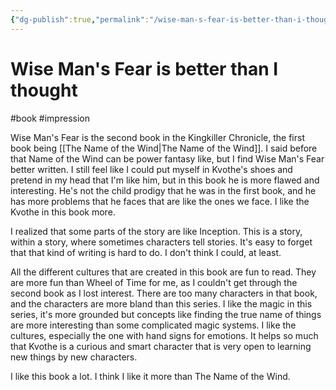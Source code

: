 ```yaml
---
{"dg-publish":true,"permalink":"/wise-man-s-fear-is-better-than-i-thought/","created":"2024-01-23T21:54:06.000+09:00","updated":"2024-01-23T22:02:05.000+09:00"}
---
```


# Wise Man's Fear is better than I thought

#book #impression 

Wise Man's Fear is the second book in the Kingkiller Chronicle, the first book being [[The Name of the Wind\|The Name of the Wind]]. I said before that Name of the Wind can be power fantasy like, but I find Wise Man's Fear better written. I still feel like I could put myself in Kvothe's shoes and pretend in my head that I'm like him, but in this book he is more flawed and interesting. He's not the child prodigy that he was in the first book, and he has more problems that he faces that are like the ones we face. I like the Kvothe in this book more.

I realized that some parts of the story are like Inception. This is a story, within a story, where sometimes characters tell stories. It's easy to forget that that kind of writing is hard to do. I don't think I could, at least.

All the different cultures that are created in this book are fun to read. They are more fun than Wheel of Time for me, as I couldn't get through the second book as I lost interest. There are too many characters in that book, and the characters are more bland than this series. I like the magic in this series, it's more grounded but concepts like finding the true name of things are more interesting than some complicated magic systems. I like the cultures, especially the one with hand signs for emotions. It helps so much that Kvothe is a curious and smart character that is very open to learning new things by new characters.

I like this book a lot. I think I like it more than The Name of the Wind.
